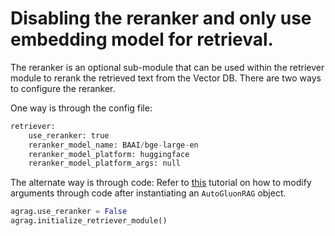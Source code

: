 # Disabling the reranker and only use embedding model for retrieval.

The reranker is an optional sub-module that can be used within the retriever module to rerank the retrieved text from the Vector DB.
There are two ways to configure the reranker.

One way is through the config file:
```python
retriever:
    use_reranker: true
    reranker_model_name: BAAI/bge-large-en
    reranker_model_platform: huggingface
    reranker_model_platform_args: null
```

The alternate way is through code:
Refer to [this](https://github.com/autogluon/autogluon-rag/tree/main/documentation/tutorials/general/setting_parameters.md) tutorial on how to modify arguments through code after instantiating an  `AutoGluonRAG` object.
```python
agrag.use_reranker = False
agrag.initialize_retriever_module()
```
